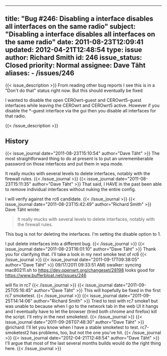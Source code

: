 
---
title: "Bug #246: Disabling a interface disables all interfaces on the same radio"
subject: "Disabling a interface disables all interfaces on the same radio"
date: 2011-08-23T12:09:41
updated: 2012-04-21T12:48:54
type: issue
author: Richard Smith
id: 246
issue_status: Closed
priority: Normal
assignee: Dave Täht
aliases:
    - /issues/246
---

{{< issue_description >}}
From reading other bug reports I see this is in a "Don't do that" status
right now. But this should eventually be fixed

I wanted to disable the open CEROwrt-guest and CEROwrt5-guest interfaces
while leaving the CEROwrt and CEROwrt5 active. However if you disable
the \*-guest interface via the gui then you disable all interfaces for
that radio.


{{< /issue_description >}}

## History
{{< issue_journal date="2011-08-23T15:10:54" author="Dave Täht" >}}
The most straightforward thing to do at present is to put an
unrememberable password on those interfaces and put them in wpa mode.

It really mucks with several levels to delete interfaces, notably with
the firewall rules.
{{< /issue_journal >}}
{{< issue_journal date="2011-08-23T15:11:35" author="Dave Täht" >}}
That said, I HAVE in the past been able to remove individual interfaces
without nuking the entire config.

I will verify against the rc6 candidate.
{{< /issue_journal >}}
{{< issue_journal date="2011-08-23T15:42:49" author="Richard Smith" >}}
Dave Täht wrote:

> It really mucks with several levels to delete interfaces, notably
with the firewall rules.

This bug is not for deleting the interfaces. I'm setting the disable
option to 1.

I put delete interfaces into a different bug.
{{< /issue_journal >}}
{{< issue_journal date="2011-08-23T16:01:10" author="Dave Täht" >}}
Thank you for clarifying that. I'll take a look in my next smoke test of
rc6
{{< /issue_journal >}}
{{< issue_journal date="2011-09-17T09:38:05" author="Dave Täht" >}}
09/17/2011 09:33:51 AM) swalker: syncing mac80211.sh to
https://dev.openwrt.org/changeset/28198 looks good for
https://www.bufferbloat.net/issues/246

will fix in rc7
{{< /issue_journal >}}
{{< issue_journal date="2011-09-25T05:16:45" author="Dave Täht" >}}
This will hopefully be fixed in the first rc7 smoketest.
{{< /issue_journal >}}
{{< issue_journal date="2011-09-25T14:14:06" author="Richard Smith" >}}
Tried to test with rc7 smoke1 but was unable to because when I go to the
network tab in the web UI it hangs and I eventually have to let the
browser (tried both chrome and firefox) kill the script. I'll retry in
the next smoketest.
{{< /issue_journal >}}
{{< issue_journal date="2011-09-26T07:48:30" author="Dave Täht" >}}
@richard: I'll let you know when I have a stable smoketest to test.
rc7-smoketest2 has problems, too, but not the one you've hit.
{{< /issue_journal >}}
{{< issue_journal date="2012-04-21T12:48:54" author="Dave Täht" >}}
I'll argue that most of the last several months builds would do the
right thing here.
{{< /issue_journal >}}

